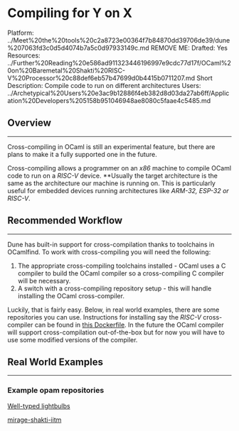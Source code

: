 # Compiling for Y on X

Platform: ../Meet%20the%20tools%20c2a8723e00364f7b84870dd39706de39/dune%207063fd3c0d5d4074b7a5c0d97933149c.md
REMOVE ME: Drafted: Yes
Resources: ../Further%20Reading%20e586ad911323446196997e9cdc77d17f/OCaml%20on%20Baremetal%20Shakti%20RISC-V%20Processor%20c88def6eb57b47699d0b4415b0711207.md
Short Description: Compile code to run on different architectures
Users: ../Archetypical%20Users%20e3ac9b12886f4eb382d8d03da27ab6ff/Application%20Developers%205158b951046948ae8080c5faae4c5485.md

## Overview

---

Cross-compiling in OCaml is still an experimental feature, but there are plans to make it a fully supported one in the future. 

Cross-compiling allows a programmer on an *x86* machine to compile OCaml code to run on a *RISC-V* device. **Usually the target architecture is the same as the architecture our machine is running on. This is particularly useful for embedded devices running architectures like *ARM-32, ESP-32 or RISC-V*. 

## Recommended Workflow

---

Dune has built-in support for cross-compilation thanks to toolchains in OCamlfind. To work with cross-compiling you will need the following: 

1. The appropriate cross-compiling toolchains installed - OCaml uses a C compiler to build the OCaml compiler so a cross-compiling C compiler will be necessary. 
2. A switch with a cross-compiling repository setup - this will handle installing the OCaml cross-compiler.

Luckily, that is fairly easy. Below, in real world examples, there are some repositories you can use. Instructions for installing say the *RISC-V* cross-compiler can be found in [this Dockerfile](https://github.com/patricoferris/ocaml-on-riscv/blob/trunk/opam/Dockerfile). In the future the OCaml compiler will support cross-compilation out-of-the-box but for now you will have to use some modified versions of the compiler. 

## Real World Examples

---

### Example opam repositories

[Well-typed lightbulbs](https://github.com/well-typed-lightbulbs)

[mirage-shakti-iitm](https://github.com/mirage-shakti-iitm)